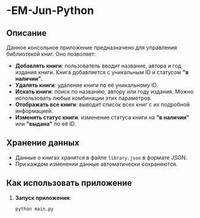 # -EM-Jun-Python

## Описание

Данное консольное приложение предназначено для управления библиотекой книг. Оно позволяет:

- **Добавлять книги**: пользователь вводит название, автора и год издания книги. Книга добавляется с уникальным ID и статусом **"в наличии"**.
- **Удалять книги**: удаление книги по её уникальному ID.
- **Искать книги**: поиск по названию, автору или году издания. Можно использовать любые комбинации этих параметров.
- **Отображать все книги**: выводит список всех книг с их подробной информацией.
- **Изменять статус книги**: изменение статуса книги на **"в наличии"** или **"выдана"** по её ID.

## Хранение данных

- Данные о книгах хранятся в файле `library.json` в формате JSON.
- При каждом изменении данные автоматически сохраняются.

## Как использовать приложение

1. **Запуск приложения**:

   ```bash
   python main.py
